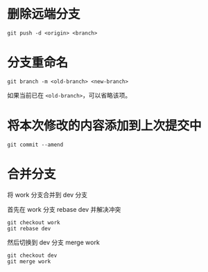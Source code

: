 # 删除远端分支

```shell
git push -d <origin> <branch>
```

# 分支重命名

```shell
git branch -m <old-branch> <new-branch>
```

如果当前已在 `<old-branch>`，可以省略该项。

# 将本次修改的内容添加到上次提交中

```shell
git commit --amend
```

# 合并分支

将 work 分支合并到 dev 分支

首先在 work 分支 rebase dev 并解决冲突

```shell
git checkout work
git rebase dev
```

然后切换到 dev 分支 merge work

```shell
git checkout dev
git merge work
```

